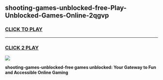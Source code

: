 
## shooting-games-unblocked-free-Play-Unblocked-Games-Online-2qgvp
<h3>
<a href="https://premium76.site?title=shooting-games-unblocked-free&ref=25A">CLICK TO PLAY</a></h3>
<hr>

<h3>
<a href="https://premium76.site?title=shooting-games-unblocked-free&ref=25A">CLICK 2 PLAY</a>
  
</h3>

<a href="https://premium76.site?title=shooting-games-unblocked-free&ref=25A"><img src="https://clearcache.store/games.png"></a>


**shooting-games-unblocked-free games unblocked: Your Gateway to Fun and Accessible Online Gaming**
